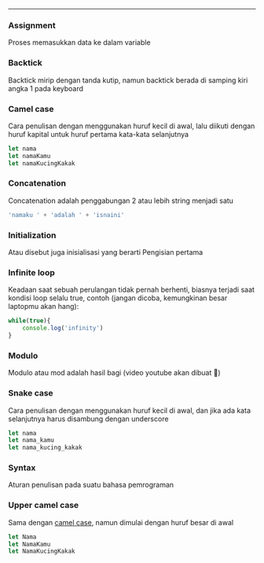 ___
### Assignment

Proses memasukkan data ke dalam variable

### Backtick

Backtick mirip dengan tanda kutip, namun backtick berada di samping kiri angka 1 pada keyboard

### Camel case

Cara penulisan dengan menggunakan huruf kecil di awal, lalu diikuti dengan huruf kapital untuk huruf pertama kata-kata selanjutnya

```js
let nama
let namaKamu
let namaKucingKakak
```

### Concatenation

Concatenation adalah penggabungan 2 atau lebih string menjadi satu

```js
'namaku ' + 'adalah ' + 'isnaini' 
```

### Initialization

Atau disebut juga inisialisasi yang berarti Pengisian pertama

### Infinite loop

Keadaan saat sebuah perulangan tidak pernah berhenti, biasnya terjadi saat kondisi loop selalu true, contoh (jangan dicoba, kemungkinan besar laptopmu akan hang):

```js
while(true){
    console.log('infinity')
}
```

### Modulo

Modulo atau mod adalah hasil bagi (video youtube akan dibuat 👻)

### Snake case

Cara penulisan dengan menggunakan huruf kecil di awal, dan jika ada kata selanjutnya harus disambung dengan underscore

```js
let nama
let nama_kamu
let nama_kucing_kakak
```

### Syntax

Aturan penulisan pada suatu bahasa pemrograman

### Upper camel case

Sama dengan [camel case](#camel-case), namun dimulai dengan huruf besar di awal

```js
let Nama
let NamaKamu
let NamaKucingKakak
```